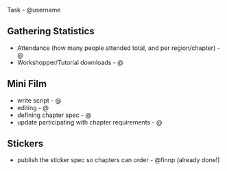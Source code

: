 Task - @username

## Gathering Statistics
- Attendance (how many people attended total, and per region/chapter) - @
- Workshopper/Tutorial downloads - @

## Mini Film
- write script - @
- editing - @
- defining chapter spec - @
- update participating with chapter requirements - @

## Stickers
- publish the sticker spec so chapters can order - @finnp (already done!)
